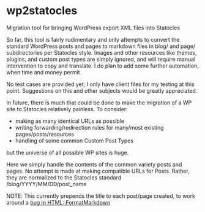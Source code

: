 # wp2statocles
Migration tool for bringing WordPress export XML files into Statocles

So far, this tool is fairly rudimentary and only attempts to convert the standard
WordPress posts and pages to markdown files in blog/ and page/ subdirectories per
Statocles style.  Images and other resources like themes, plugins, and custom
post types are simply ignored, and will require manual intervention to copy and
translate.  I do plan to add some further automation, when time and money permit.

No test cases are provided yet; I only have client files for my testing at this point.
Suggestions on this and other subjects would be greatly appreciated.

In future, there is much that could be done to make the migration of a WP site to Statocles
relatively painless.  To consider:

  - making as many identical URLs as possible
  - writing forwarding/redirection rules for many/most existing pages/posts/resources
  - handling of some common Custom Post Types

but the universe of all possible WP sites is huge.

Here we simply handle the contents of the common variety posts and pages.
No attempt is made at making compatible URLs for Posts. 
Rather, they are normalized to the Statocles standard /blog/YYYY/MM/DD/post_name

NOTE: This currently prepends the title to each post/page created, to work
around a [bug in HTML::FormatMarkdown](https://rt.cpan.org/Public/Bug/Display.html?id=111783)

